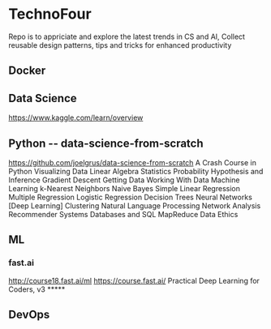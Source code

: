 # TechnoFour

Repo is to appriciate and explore the latest trends in CS and AI, Collect reusable design patterns, tips and tricks for enhanced productivity

## Docker

## Data Science    
https://www.kaggle.com/learn/overview

## Python -- data-science-from-scratch
https://github.com/joelgrus/data-science-from-scratch
A Crash Course in Python
Visualizing Data
Linear Algebra
Statistics
Probability
Hypothesis and Inference
Gradient Descent
Getting Data
Working With Data
Machine Learning
k-Nearest Neighbors
Naive Bayes
Simple Linear Regression
Multiple Regression
Logistic Regression
Decision Trees
Neural Networks
[Deep Learning]
Clustering
Natural Language Processing
Network Analysis
Recommender Systems
Databases and SQL
MapReduce
Data Ethics

## ML
### fast.ai   
http://course18.fast.ai/ml
https://course.fast.ai/                    Practical Deep Learning for Coders, v3      *****

## DevOps
